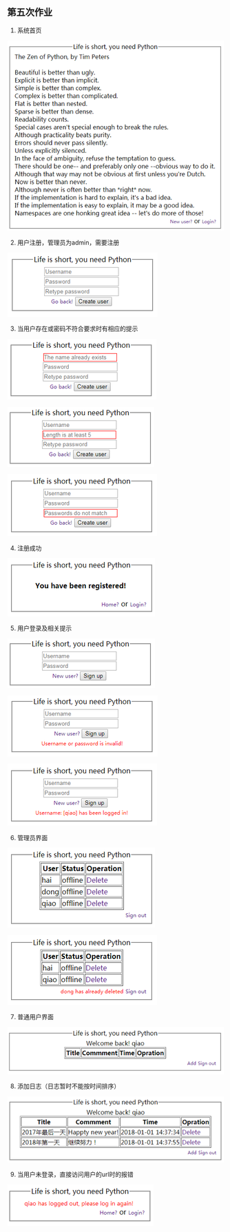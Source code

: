 ## 第五次作业

1. 系统首页 

![系统首页](./picture/1.png)

2. 用户注册，管理员为admin，需要注册

![用户注册](./picture/2.png)

3. 当用户存在或密码不符合要求时有相应的提示

![当用户存在或密码不符合要求时有相应的提示](./picture/3.png)

![当用户存在或密码不符合要求时有相应的提示](./picture/4.png)

![当用户存在或密码不符合要求时有相应的提示](./picture/5.png)

4. 注册成功

![注册成功](./picture/6.png)

5. 用户登录及相关提示

![用户登录及相关提示](./picture/7.png)

![用户登录及相关提示](./picture/8.png)

![用户登录及相关提示](./picture/9.png)

6. 管理员界面

![管理员界面](./picture/10.png)

![管理员界面](./picture/11.png)

7. 普通用户界面

![普通用户界面](./picture/12.png)

8. 添加日志（日志暂时不能按时间排序）

![添加日志](./picture/13.png)

9. 当用户未登录，直接访问用户的url时的报错

![当用户未登录](./picture/14.png)
